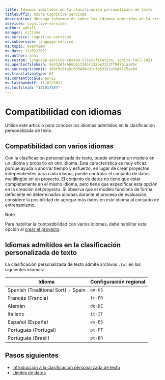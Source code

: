 ```yaml
---
title: Idiomas admitidos en la clasificación personalizada de texto
titleSuffix: Azure Cognitive Services
description: Obtenga información sobre los idiomas admitidos en la extracción de entidades personalizadas.
services: cognitive-services
author: aahill
manager: nitinme
ms.service: cognitive-services
ms.subservice: language-service
ms.topic: overview
ms.date: 11/02/2021
ms.author: aahi
ms.custom: language-service-custom-classification, ignite-fall-2021
ms.openlocfilehash: 9a532dfebb6b61224b7122be2253ff84761aa85c
ms.sourcegitcommit: 106f5c9fa5c6d3498dd1cfe63181a7ed4125ae6d
ms.translationtype: HT
ms.contentlocale: es-ES
ms.lasthandoff: 11/02/2021
ms.locfileid: "131017384"
---
```

# <a name="language-support"></a>Compatibilidad con idiomas

Utilice este artículo para conocer los idiomas admitidos en la clasificación personalizada de texto.

## <a name="multiple-language-support"></a>Compatibilidad con varios idiomas

Con la clasificación personalizada de texto, puede entrenar un modelo en un idioma y probarlo en otro idioma. Esta característica es muy eficaz porque ayuda a ahorrar tiempo y esfuerzo, en lugar de crear proyectos independientes para cada idioma, puede controlar el conjunto de datos multilingüe en un proyecto.  El conjunto de datos no tiene que estar completamente en el mismo idioma, pero tiene que especificar esta opción en la creación del proyecto. Si observa que el modelo funciona de forma deficiente en determinados idiomas durante el proceso de evaluación, considere la posibilidad de agregar más datos en este idioma al conjunto de entrenamiento.

> [!NOTE]
> Para habilitar la compatibilidad con varios idiomas, debe habilitar esta opción al [crear el proyecto](how-to/create-project.md).

## <a name="languages-supported-by-custom-text-classification"></a>Idiomas admitidos en la clasificación personalizada de texto

La clasificación personalizada de texto admite archivos `.txt` en los siguientes idiomas:

| Idioma | Configuración regional |  
|--|--|
| Spanish (Traditional Sort) - Spain |`en-US` |
| Francés (Francia) |`fr-FR` |
| Alemán |`de-DE` |
| Italiano |`it-IT` |
| Español (España) |`es-ES` |
| Portugués (Portugal) | `pt-PT` |
| Portugués (Brasil) | `pt-BR` |

## <a name="next-steps"></a>Pasos siguientes

* [Introducción a la clasificación personalizada de texto](overview.md)
* [Límites de datos](service-limits.md)
